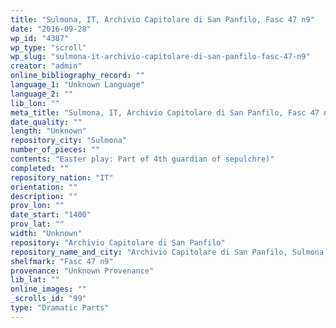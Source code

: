```yaml
---
title: "Sulmona, IT, Archivio Capitolare di San Panfilo, Fasc 47 n9"
date: "2016-09-28"
wp_id: "4387"
wp_type: "scroll"
wp_slug: "sulmona-it-archivio-capitolare-di-san-panfilo-fasc-47-n9"
creator: "admin"
online_bibliography_record: ""
language_1: "Unknown Language"
language_2: ""
lib_lon: ""
meta_title: "Sulmona, IT, Archivio Capitolare di San Panfilo, Fasc 47 n9"
date_quality: ""
length: "Unknown"
repository_city: "Sulmona"
number_of_pieces: ""
contents: "Easter play: Part of 4th guardian of sepulchre)"
completed: ""
repository_nation: "IT"
orientation: ""
description: ""
prov_lon: ""
date_start: "1400"
prov_lat: ""
width: "Unknown"
repository: "Archivio Capitolare di San Panfilo"
repository_name_and_city: "Archivio Capitolare di San Panfilo, Sulmona IT"
shelfmark: "Fasc 47 n9"
provenance: "Unknown Provenance"
lib_lat: ""
online_images: ""
_scrolls_id: "99"
type: "Dramatic Parts"
---
```



